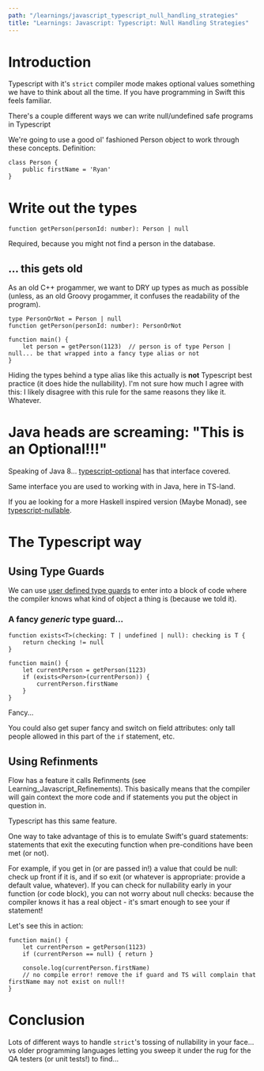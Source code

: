 ```yaml
---
path: "/learnings/javascript_typescript_null_handling_strategies"
title: "Learnings: Javascript: Typescript: Null Handling Strategies"
---
```


# Introduction

Typescript with it's `strict` compiler mode makes optional values something we have to think about all the time. If you have programming in Swift this feels familiar.

There's a couple different ways we can write null/undefined safe programs in Typescript

We're going to use a good ol' fashioned Person object to work through these concepts. Definition:

    class Person {
        public firstName = 'Ryan'
    }

# Write out the types

    function getPerson(personId: number): Person | null

Required, because you might not find a person in the database.

## ... this gets old

As an old C++ progammer, we want to DRY up types as much as possible (unless, as an old Groovy progammer, it confuses the readability of the program).

    type PersonOrNot = Person | null
    function getPerson(personId: number): PersonOrNot

    function main() {
        let person = getPerson(1123)  // person is of type Person | null... be that wrapped into a fancy type alias or not
    }

Hiding the types behind a type alias like this actually is **not** Typescript best practice (it does hide the nullability). I'm not sure how much I agree with this: I likely disagree with this rule for the same reasons they like it. Whatever.

# Java heads are screaming: "This is an Optional<Person>!!!"

Speaking of Java 8... [typescript-optional](https://github.com/bromne/typescript-optional) has that interface covered.

Same interface you are used to working with in Java, here in TS-land.

If you ae looking for a more Haskell inspired version (Maybe Monad), see [typescript-nullable](https://github.com/kylecorbelli/typescript-nullable).

# The Typescript way

## Using Type Guards

We can use [user defined type guards](https://www.typescriptlang.org/docs/handbook/advanced-types.html) to enter into a block of code where the compiler knows what kind of object a thing is (because we told it).

### A fancy *generic* type guard...

    function exists<T>(checking: T | undefined | null): checking is T {
        return checking != null
    }

    function main() {
        let currentPerson = getPerson(1123)
        if (exists<Person>(currentPerson)) {
            currentPerson.firstName
        }
    }

Fancy...

You could also get super fancy and switch on field attributes: only tall people allowed in this part of the `if` statement, etc.

## Using Refinments

Flow has a feature it calls Refinments (see Learning_Javascript_Refinements). This basically means that the compiler will gain context the more code and if statements you put the object in question in.

Typescript has this same feature.

One way to take advantage of this is to emulate Swift's guard statements: statements that exit the executing function when pre-conditions have been met (or not).

For example, if you get in (or are passed in!) a value that could be null: check up front if it is, and if so exit (or whatever is appropriate: provide a default value, whatever). If you can check for nullability early in your function (or code block), you can not worry about null checks: because the compiler knows it has a real object - it's smart enough to see your if statement!

Let's see this in action:

    function main() {
        let currentPerson = getPerson(1123)
        if (currentPerson == null) { return }

        console.log(currentPerson.firstName)
        // no compile error! remove the if guard and TS will complain that firstName may not exist on null!!
    }

# Conclusion

Lots of different ways to handle `strict`'s tossing of nullability in your face... vs older programming languages letting you sweep it under the rug for the QA testers (or unit tests!) to find...
